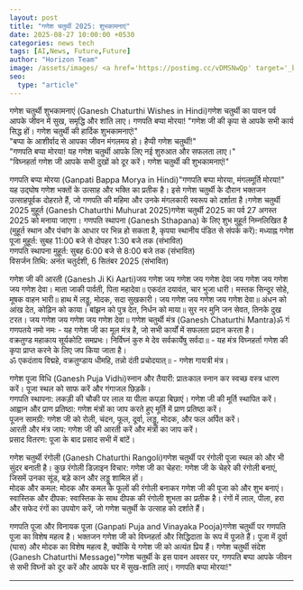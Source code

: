 ```yaml
---
layout: post
title: "गणेश चतुर्थी 2025: शुभकामनाएं"
date: 2025-08-27 10:00:00 +0530
categories: news tech
tags: [AI,News, Future,Future]
author: "Horizon Team"
image: /assets/images/ <a href='https://postimg.cc/vDMSNwQp' target='_blank'><img src='https://i.postimg.cc/vDMSNwQp/grok-image-neampo.jpg' border='0' alt='grok-image-neampo'/></a>  # 👈 आपकी पोस्ट की मुख्य इमेज
seo:
  type: "article"
---
```

गणेश चतुर्थी शुभकामनाएं (Ganesh Chaturthi Wishes in Hindi)गणेश चतुर्थी का पावन पर्व आपके जीवन में सुख, समृद्धि और शांति लाए। गणपति बप्पा मोरया!  "गणेश जी की कृपा से आपके सभी कार्य सिद्ध हों। गणेश चतुर्थी की हार्दिक शुभकामनाएं!"  
"बप्पा के आशीर्वाद से आपका जीवन मंगलमय हो। हैप्पी गणेश चतुर्थी!"  
"गणपति बप्पा मोरया! यह गणेश चतुर्थी आपके लिए नई शुरुआत और सफलता लाए।"  
"विघ्नहर्ता गणेश जी आपके सभी दुखों को दूर करें। गणेश चतुर्थी की शुभकामनाएं!"

गणपति बप्पा मोरया (Ganpati Bappa Morya in Hindi)"गणपति बप्पा मोरया, मंगलमूर्ति मोरया!"
यह उद्घोष गणेश भक्तों के उत्साह और भक्ति का प्रतीक है। इसे गणेश चतुर्थी के दौरान भक्तजन उत्साहपूर्वक दोहराते हैं, जो गणपति की महिमा और उनके मंगलकारी स्वरूप को दर्शाता है।गणेश चतुर्थी 2025 मुहूर्त (Ganesh Chaturthi Muhurat 2025)गणेश चतुर्थी 2025 का पर्व 27 अगस्त 2025 को मनाया जाएगा। गणपति स्थापना (Ganesh Sthapana) के लिए शुभ मुहूर्त निम्नलिखित है (मुहूर्त स्थान और पंचांग के आधार पर भिन्न हो सकता है, कृपया स्थानीय पंडित से संपर्क करें):  मध्याह्न गणेश पूजा मुहूर्त: सुबह 11:00 बजे से दोपहर 1:30 बजे तक (संभावित)  
गणपति स्थापना मुहूर्त: सुबह 6:00 बजे से 8:00 बजे तक (संभावित)  
विसर्जन तिथि: अनंत चतुर्दशी, 6 सितंबर 2025 (संभावित)

गणेश जी की आरती (Ganesh Ji Ki Aarti)जय गणेश जय गणेश जय गणेश देवा
जय गणेश जय गणेश जय गणेश देवा।
माता जाकी पार्वती, पिता महादेवा॥  एकदंत दयावंत, चार भुजा धारी।
मस्तक सिन्दूर सोहे, मूषक वाहन भारी॥
हाथ में लड्डू, मोदक, सदा सुखकारी।
जय गणेश जय गणेश जय गणेश देवा॥  अंधन को आंख देत, कोढ़िन को काया।
बांझन को पुत्र देत, निर्धन को माया॥
सुर नर मुनि जन सेवत, तिनके दुख टरत।
जय गणेश जय गणेश जय गणेश देवा॥  गणेश चतुर्थी मंत्र (Ganesh Chaturthi Mantra)ॐ गं गणपतये नमो नमः - यह गणेश जी का मूल मंत्र है, जो सभी कार्यों में सफलता प्रदान करता है।  
वक्रतुण्ड महाकाय सूर्यकोटि समप्रभः। निर्विघ्नं कुरु मे देव सर्वकार्येषु सर्वदा॥ - यह मंत्र विघ्नहर्ता गणेश की कृपा प्राप्त करने के लिए जप किया जाता है।  
ॐ एकदंताय विद्महे, वक्रतुण्डाय धीमहि, तन्नो दंती प्रचोदयात्॥ - गणेश गायत्री मंत्र।

गणेश पूजा विधि (Ganesh Puja Vidhi)स्नान और तैयारी: प्रातःकाल स्नान कर स्वच्छ वस्त्र धारण करें। पूजा स्थल को साफ करें और गंगाजल छिड़कें।  
गणपति स्थापना: लकड़ी की चौकी पर लाल या पीला कपड़ा बिछाएं। गणेश जी की मूर्ति स्थापित करें।  
आह्वान और प्राण प्रतिष्ठा: गणेश मंत्रों का जाप करते हुए मूर्ति में प्राण प्रतिष्ठा करें।  
पूजन सामग्री: गणेश जी को रोली, चंदन, फूल, दूर्वा, लड्डू, मोदक, और फल अर्पित करें।  
आरती और मंत्र जाप: गणेश जी की आरती करें और मंत्रों का जाप करें।  
प्रसाद वितरण: पूजा के बाद प्रसाद सभी में बांटें।

गणेश चतुर्थी रंगोली (Ganesh Chaturthi Rangoli)गणेश चतुर्थी पर रंगोली पूजा स्थल को और भी सुंदर बनाती है। कुछ रंगोली डिज़ाइन विचार:  गणेश जी का चेहरा: गणेश जी के चेहरे की रंगोली बनाएं, जिसमें उनका सूंड, बड़े कान और लड्डू शामिल हों।  
मोदक और कमल: मोदक और कमल के फूलों की रंगोली बनाकर गणेश जी की पूजा को और शुभ बनाएं।  
स्वास्तिक और दीपक: स्वास्तिक के साथ दीपक की रंगोली शुभता का प्रतीक है।
रंगों में लाल, पीला, हरा और सफेद रंगों का उपयोग करें, जो गणेश चतुर्थी के उत्साह को दर्शाते हैं।

गणपति पूजा और विनायक पूजा (Ganpati Puja and Vinayaka Pooja)गणेश चतुर्थी पर गणपति पूजा का विशेष महत्व है। भक्तजन गणेश जी को विघ्नहर्ता और सिद्धिदाता के रूप में पूजते हैं। पूजा में दूर्वा (घास) और मोदक का विशेष महत्व है, क्योंकि ये गणेश जी को अत्यंत प्रिय हैं।  गणेश चतुर्थी संदेश (Ganesh Chaturthi Message)"गणेश चतुर्थी के इस पावन अवसर पर, गणपति बप्पा आपके जीवन से सभी विघ्नों को दूर करें और आपके घर में सुख-शांति लाएं। गणपति बप्पा मोरया!"

---
